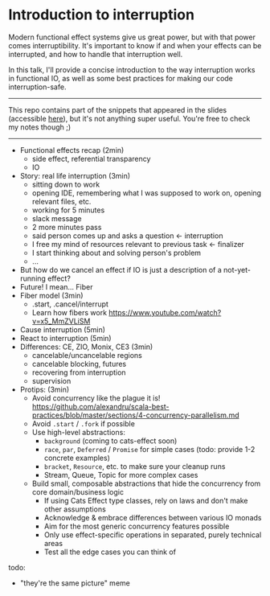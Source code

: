 # Introduction to interruption

Modern functional effect systems give us great power, but with that power comes interruptibility.
It's important to know if and when your effects can be interrupted, and how to handle that interruption well.

In this talk, I'll provide a concise introduction to the way interruption works in functional IO, as well as some best practices for making our code interruption-safe.

---

This repo contains part of the snippets that appeared in the slides (accessible [here](https://speakerdeck.com/kubukoz/introduction-to-interruption)), but it's not anything super useful. You're free to check my notes though ;)

---

- Functional effects recap (2min)
  - side effect, referential transparency
  - IO
- Story: real life interruption (3min)
  - sitting down to work
  - opening IDE, remembering what I was supposed to work on, opening relevant files, etc.
  - working for 5 minutes
  - slack message
  - 2 more minutes pass
  - said person comes up and asks a question              <- interruption
  - I free my mind of resources relevant to previous task <- finalizer
  - I start thinking about and solving person's problem
  - ...
- But how do we cancel an effect if IO is just a description of a not-yet-running effect?
- Future! I mean... Fiber
- Fiber model (3min)
  - .start, .cancel/interrupt
  - Learn how fibers work https://www.youtube.com/watch?v=x5_MmZVLiSM
- Cause interruption (5min)
- React to interruption (5min)
- Differences: CE, ZIO, Monix, CE3 (3min)
  - cancelable/uncancelable regions
  - cancelable blocking, futures
  - recovering from interruption
  - supervision
- Protips: (3min)
  - Avoid concurrency like the plague it is! https://github.com/alexandru/scala-best-practices/blob/master/sections/4-concurrency-parallelism.md
  - Avoid `.start` / `.fork` if possible
  - Use high-level abstractions: 
    - `background` (coming to cats-effect soon)
    - `race`, `par`, `Deferred` / `Promise` for simple cases (todo: provide 1-2 concrete examples)
    - `bracket`, `Resource`, etc. to make sure your cleanup runs
    - Stream, Queue, Topic for more complex cases
  - Build small, composable abstractions that hide the concurrency from core domain/business logic
    - If using Cats Effect type classes, rely on laws and don't make other assumptions
    - Acknowledge & embrace differences between various IO monads
    - Aim for the most generic concurrency features possible
    - Only use effect-specific operations in separated, purely technical areas
    - Test all the edge cases you can think of



todo:
- "they're the same picture" meme
